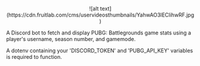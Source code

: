 <p align="center">
  ![alt text](https://cdn.fruitlab.com/cms/uservideosthumbnails/YahwAO3lEClihwRF.jpg)

  A Discord bot to fetch and display PUBG: Battlegrounds game stats using a player's username, season number, and gamemode.

  A dotenv containing your 'DISCORD_TOKEN' and 'PUBG_API_KEY' variables is required to function.
</p>


